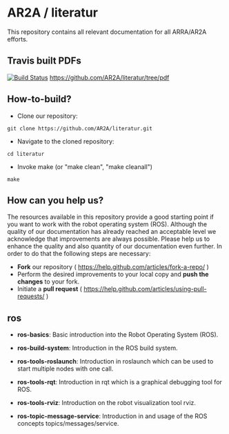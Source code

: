 # AR2A / literatur
This repository contains all relevant documentation for all ARRA/AR2A efforts.

## Travis built PDFs
[![Build Status](https://travis-ci.org/AR2A/literatur.svg?branch=master)](https://travis-ci.org/AR2A/literatur) https://github.com/AR2A/literatur/tree/pdf


## How-to-build?
* Clone our repository:
```
git clone https://github.com/AR2A/literatur.git
```
* Navigate to the cloned repository:
```
cd literatur
```
* Invoke make (or "make clean", "make cleanall")
```
make
```

## How can you help us?
The resources available in this repository provide a good starting point if you want to work with the robot operating system (ROS). Although the quality of our documentation has already reached an acceptable level we acknowledge that improvements are always possible. Please help us to enhance the quality and also quantity of our documentation even further. In order to do that the following steps are necessary:
* **Fork** our repository ( https://help.github.com/articles/fork-a-repo/ )
* Perform the desired improvements to your local copy and **push the changes** to your fork.
* Initiate a **pull request** ( https://help.github.com/articles/using-pull-requests/ )

## ros
* **ros-basics**: Basic introduction into the Robot Operating System (ROS).

* **ros-build-system**: Introduction in the ROS build system.

* **ros-tools-roslaunch**: Introduction in roslaunch which can be used to start multiple nodes with one call.

* **ros-tools-rqt**: Introduction in rqt which is a graphical debugging tool for ROS.

* **ros-tools-rviz**: Introduction on the robot visualization tool rviz.

* **ros-topic-message-service**: Introduction in and usage of the ROS concepts topics/messages/service.

